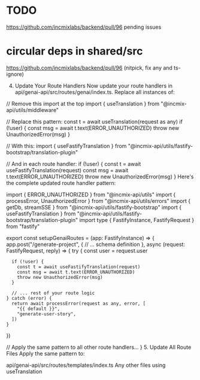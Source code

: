 # TODO
https://github.com/incmixlabs/backend/pull/96 pending issues
# circular deps in shared/src
https://github.com/incmixlabs/backend/pull/96
(nitpick, fix any and ts-ignore)

4. Update Your Route Handlers
Now update your route handlers in api/genai-api/src/routes/genai/index.ts. Replace all instances of:

// Remove this import at the top
import { useTranslation } from "@incmix-api/utils/middleware"

// Replace this pattern:
const t = await useTranslation(request as any)
if (!user) {
  const msg = await t.text(ERROR_UNAUTHORIZED)
  throw new UnauthorizedError(msg)
}

// With this:
import { useFastifyTranslation } from "@incmix-api/utils/fastify-bootstrap/translation-plugin"

// And in each route handler:
if (!user) {
  const t = await useFastifyTranslation(request)
  const msg = await t.text(ERROR_UNAUTHORIZED)
  throw new UnauthorizedError(msg)
}
Here's the complete updated route handler pattern:

import { ERROR_UNAUTHORIZED } from "@incmix-api/utils"
import { processError, UnauthorizedError } from "@incmix-api/utils/errors"
import { getDb, streamSSE } from "@incmix-api/utils/fastify-bootstrap"
import { useFastifyTranslation } from "@incmix-api/utils/fastify-bootstrap/translation-plugin"
import type { FastifyInstance, FastifyRequest } from "fastify"

export const setupGenaiRoutes = (app: FastifyInstance) => {
  app.post("/generate-project", {
    // ... schema definition
  }, async (request: FastifyRequest, reply) => {
    try {
      const user = request.user
      
      if (!user) {
        const t = await useFastifyTranslation(request)
        const msg = await t.text(ERROR_UNAUTHORIZED)
        throw new UnauthorizedError(msg)
      }

      // ... rest of your route logic
    } catch (error) {
      return await processError(request as any, error, [
        "{{ default }}",
        "generate-user-story",
      ])
    }
  })
  
  // Apply the same pattern to all other route handlers...
}
5. Update All Route Files
Apply the same pattern to:

api/genai-api/src/routes/templates/index.ts
Any other files using useTranslation

